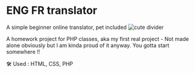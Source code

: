 # ENG FR translator 
A simple beginner online translator, pet included ![cute divider](https://i.ibb.co/3YYmDQ62/tumblr-lpzmbs-O3-Hd1qfel73.gif)


A homework project for PHP classes, aka my first real project - Not made alone obviously but I am kinda proud of it anyway. You gotta start somewhere !!


🛠️ Used : HTML, CSS, PHP

